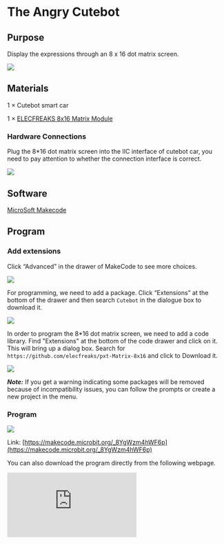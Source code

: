 ﻿# The Angry Cutebot

## Purpose
Display the expressions through an 8 x 16 dot matrix screen.


![](https://wiki-media-ef.oss-cn-hongkong.aliyuncs.com//images/cutebot-case-25-01.png)

## Materials

1 × Cutebot smart car

1 × [ELECFREAKS 8x16 Matrix Module](https://www.elecfreaks.com/planetx-8x16-matrix.html)




### Hardware Connections
Plug the 8*16 dot matrix screen into the IIC interface of cutebot car, you need to pay attention to whether the connection interface is correct.

![](https://wiki-media-ef.oss-cn-hongkong.aliyuncs.com//images/cutebot-case-25-step-01.png)



## Software
[MicroSoft Makecode](https://makecode.microbit.org/#)

## Program
### Add extensions
Click “Advanced” in the drawer of MakeCode to see more choices.

![](https://wiki-media-ef.oss-cn-hongkong.aliyuncs.com//images/cutebot-case-24-01.png)

For programming, we need to add a package. Click “Extensions” at the bottom of the drawer and then search `Cutebot` in the dialogue box to download it.

![](https://wiki-media-ef.oss-cn-hongkong.aliyuncs.com//images/cutebot-case-24-02.png)


In order to program the 8*16 dot matrix screen, we need to add a code library. Find "Extensions" at the bottom of the code drawer and click on it. This will bring up a dialog box. Search for ` https://github.com/elecfreaks/pxt-Matrix-8x16 ` and click to Download it.

![](https://wiki-media-ef.oss-cn-hongkong.aliyuncs.com//images/cutebot-case-25-03.png)

***Note:*** If you get a warning indicating some packages will be removed because of incompatibility issues, you can follow the prompts or create a new project in the menu.

### Program

![](https://wiki-media-ef.oss-cn-hongkong.aliyuncs.com//images/cutebot-case-25-04.png)

Link: [https://makecode.microbit.org/_8YgWzm4hWF6p](https://makecode.microbit.org/_8YgWzm4hWF6p)

You can also download the program directly from the following webpage.

<div
    style={{
        position: 'relative',
        paddingBottom: '60%',
        overflow: 'hidden',
    }}
>
    <iframe
        src="https://makecode.microbit.org/_8YgWzm4hWF6p"
        frameborder="0"
        sandbox="allow-popups allow-forms allow-scripts allow-same-origin"
        style={{
            position: 'absolute',
            width: '100%',
            height: '100%',
        }}
    />
</div>


## Result

When the micro:bit V2 logo is touched, the 8×16 dot matrix screen displays expressions and the cutebot smart car moves forward.

![](https://wiki-media-ef.oss-cn-hongkong.aliyuncs.com//images/cutebot-case-25.gif)

## Exploration
